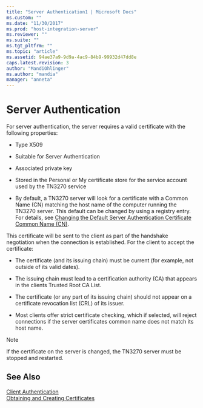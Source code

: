 ```yaml
---
title: "Server Authentication1 | Microsoft Docs"
ms.custom: ""
ms.date: "11/30/2017"
ms.prod: "host-integration-server"
ms.reviewer: ""
ms.suite: ""
ms.tgt_pltfrm: ""
ms.topic: "article"
ms.assetid: 94ae37a9-9d9a-4ac9-84b9-99932d47dd8e
caps.latest.revision: 3
author: "MandiOhlinger"
ms.author: "mandia"
manager: "anneta"
---
```

# Server Authentication
For server authentication, the server requires a valid certificate with the following properties:  
  
-   Type X509  
  
-   Suitable for Server Authentication  
  
-   Associated private key  
  
-   Stored in the Personal or My certificate store for the service account used by the TN3270 service  
  
-   By default, a TN3270 server will look for a certificate with a Common Name (CN) matching the host name of the computer running the TN3270 server. This default can be changed by using a registry entry. For details, see [Changing the Default Server Authentication Certificate Common Name (CN)](../core/changing-the-default-server-authentication-certificate-common-name-cn-2.md).  
  
 This certificate will be sent to the client as part of the handshake negotiation when the connection is established. For the client to accept the certificate:  
  
-   The certificate (and its issuing chain) must be current (for example, not outside of its valid dates).  
  
-   The issuing chain must lead to a certification authority (CA) that appears in the clients Trusted Root CA List.  
  
-   The certificate (or any part of its issuing chain) should not appear on a certificate revocation list (CRL) of its issuer.  
  
-   Most clients offer strict certificate checking, which if selected, will reject connections if the server certificates common name does not match its host name.  
  
> [!NOTE]
>  If the certificate on the server is changed, the TN3270 server must be stopped and restarted.  
  
## See Also  
 [Client Authentication](../core/client-authentication2.md)   
 [Obtaining and Creating Certificates](../core/obtaining-and-creating-certificates1.md)